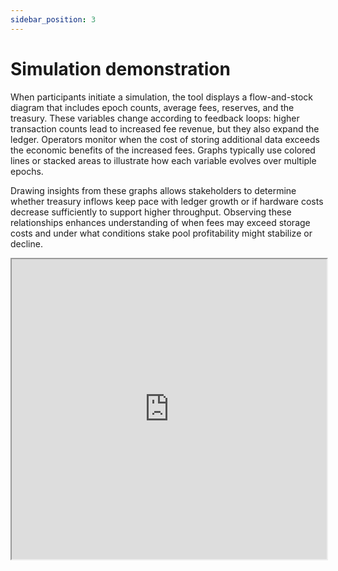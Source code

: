 ```yaml
---
sidebar_position: 3
---
```


# Simulation demonstration

When participants initiate a simulation, the tool displays a flow-and-stock diagram that includes epoch counts, average fees, reserves, and the treasury. These variables change according to feedback loops: higher transaction counts lead to increased fee revenue, but they also expand the ledger. Operators monitor when the cost of storing additional data exceeds the economic benefits of the increased fees. Graphs typically use colored lines or stacked areas to illustrate how each variable evolves over multiple epochs.

Drawing insights from these graphs allows stakeholders to determine whether treasury inflows keep pace with ledger growth or if hardware costs decrease sufficiently to support higher throughput. Observing these relationships enhances understanding of when fees may exceed storage costs and under what conditions stake pool profitability might stabilize or decline.

<iframe src="https://drive.google.com/file/d/1aVgh0M-jurCVKy0xYQuLQMoj4ikLNBpH/preview" width="100%" height="480" allow="autoplay"></iframe>
